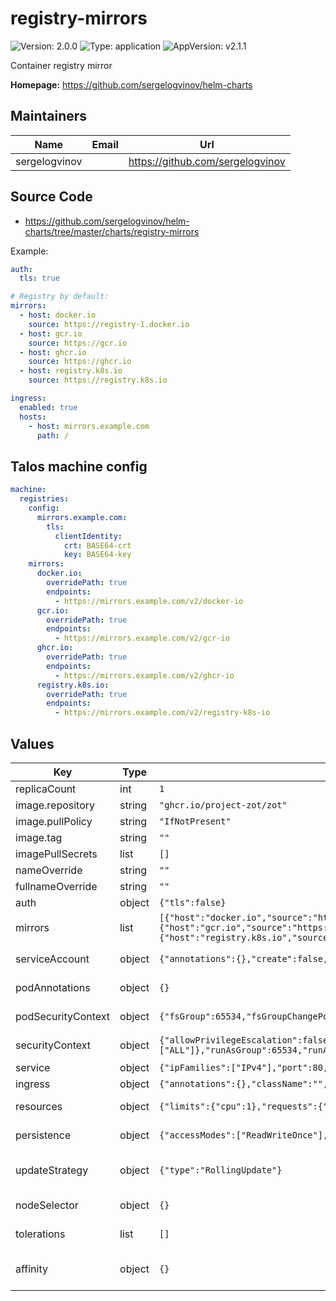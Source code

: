 # registry-mirrors

![Version: 2.0.0](https://img.shields.io/badge/Version-2.0.0-informational?style=flat-square) ![Type: application](https://img.shields.io/badge/Type-application-informational?style=flat-square) ![AppVersion: v2.1.1](https://img.shields.io/badge/AppVersion-v2.1.1-informational?style=flat-square)

Container registry mirror

**Homepage:** <https://github.com/sergelogvinov/helm-charts>

## Maintainers

| Name | Email | Url |
| ---- | ------ | --- |
| sergelogvinov |  | <https://github.com/sergelogvinov> |

## Source Code

* <https://github.com/sergelogvinov/helm-charts/tree/master/charts/registry-mirrors>

Example:

```yaml
auth:
  tls: true

# Registry by default:
mirrors:
  - host: docker.io
    source: https://registry-1.docker.io
  - host: gcr.io
    source: https://gcr.io
  - host: ghcr.io
    source: https://ghcr.io
  - host: registry.k8s.io
    source: https://registry.k8s.io

ingress:
  enabled: true
  hosts:
    - host: mirrors.example.com
      path: /
```

## Talos machine config

```yaml
machine:
  registries:
    config:
      mirrors.example.com:
        tls:
          clientIdentity:
            crt: BASE64-crt
            key: BASE64-key
    mirrors:
      docker.io:
        overridePath: true
        endpoints:
          - https://mirrors.example.com/v2/docker-io
      gcr.io:
        overridePath: true
        endpoints:
          - https://mirrors.example.com/v2/gcr-io
      ghcr.io:
        overridePath: true
        endpoints:
          - https://mirrors.example.com/v2/ghcr-io
      registry.k8s.io:
        overridePath: true
        endpoints:
          - https://mirrors.example.com/v2/registry-k8s-io
```

## Values

| Key | Type | Default | Description |
|-----|------|---------|-------------|
| replicaCount | int | `1` |  |
| image.repository | string | `"ghcr.io/project-zot/zot"` |  |
| image.pullPolicy | string | `"IfNotPresent"` |  |
| image.tag | string | `""` |  |
| imagePullSecrets | list | `[]` |  |
| nameOverride | string | `""` |  |
| fullnameOverride | string | `""` |  |
| auth | object | `{"tls":false}` | Mirror tls auth |
| mirrors | list | `[{"host":"docker.io","source":"https://registry-1.docker.io"},{"host":"quay.io","source":"https://quay.io"},{"host":"gcr.io","source":"https://gcr.io"},{"host":"ghcr.io","source":"https://ghcr.io"},{"host":"registry.k8s.io","source":"https://registry.k8s.io"}]` | Container mirrors |
| serviceAccount | object | `{"annotations":{},"create":false,"name":""}` | Pods Service Account. ref: https://kubernetes.io/docs/tasks/configure-pod-container/configure-service-account/ |
| podAnnotations | object | `{}` | Annotations for pod. ref: https://kubernetes.io/docs/concepts/overview/working-with-objects/annotations/ |
| podSecurityContext | object | `{"fsGroup":65534,"fsGroupChangePolicy":"OnRootMismatch","runAsGroup":65534,"runAsNonRoot":true,"runAsUser":65534}` | Pod Security Context. ref: https://kubernetes.io/docs/tasks/configure-pod-container/security-context/#set-the-security-context-for-a-pod |
| securityContext | object | `{"allowPrivilegeEscalation":false,"capabilities":{"drop":["ALL"]},"runAsGroup":65534,"runAsUser":65534,"seccompProfile":{"type":"RuntimeDefault"}}` | Container Security Context. ref: https://kubernetes.io/docs/tasks/configure-pod-container/security-context/#set-the-security-context-for-a-pod |
| service | object | `{"ipFamilies":["IPv4"],"port":80,"type":"ClusterIP"}` | Service parameters ref: https://kubernetes.io/docs/user-guide/services/ |
| ingress | object | `{"annotations":{},"className":"","enabled":false,"hosts":[{"host":"chart-example.local","path":"/"}],"tls":[]}` | Mirror ingress parameters ref: http://kubernetes.io/docs/user-guide/ingress/ |
| resources | object | `{"limits":{"cpu":1},"requests":{"cpu":"100m","memory":"512Mi"}}` | Resource requests and limits. ref: https://kubernetes.io/docs/user-guide/compute-resources/ |
| persistence | object | `{"accessModes":["ReadWriteOnce"],"annotations":{},"size":"1Gi"}` | Persistence parameters ref: https://kubernetes.io/docs/user-guide/persistent-volumes/ |
| updateStrategy | object | `{"type":"RollingUpdate"}` | pod deployment update strategy type. ref: https://kubernetes.io/docs/concepts/workloads/controllers/deployment/#updating-a-deployment |
| nodeSelector | object | `{}` | Node labels for pod assignment. ref: https://kubernetes.io/docs/user-guide/node-selection/ |
| tolerations | list | `[]` | Tolerations for pod assignment. ref: https://kubernetes.io/docs/concepts/configuration/taint-and-toleration/ |
| affinity | object | `{}` | Affinity for pod assignment. ref: https://kubernetes.io/docs/concepts/configuration/assign-pod-node/#affinity-and-anti-affinity |
